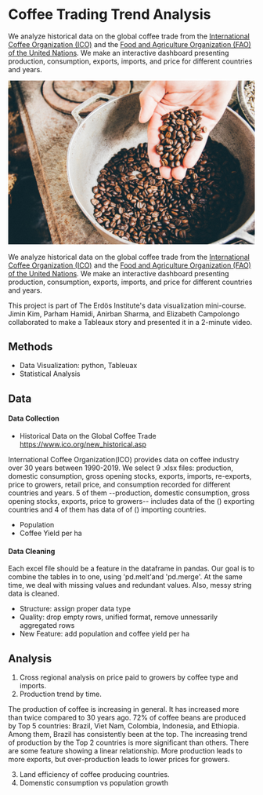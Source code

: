 # Coffee Trading Trend Analysis

We analyze historical data on the global coffee trade from the [International Coffee Organization (ICO)](https://www.ico.org/new_historical.asp) and the [Food and Agriculture Organization (FAO) of the United Nations](https://www.fao.org). We make an interactive dashboard presenting production, consumption, exports, imports, and price for different countries and years.

![plot](coffee_cover_image.jpg)

We analyze historical data on the global coffee trade from the [International Coffee Organization (ICO)](https://www.ico.org/new_historical.asp) and the [Food and Agriculture Organization (FAO) of the United Nations](https://www.fao.org). We make an interactive dashboard presenting production, consumption, exports, imports, and price for different countries and years.

This project is part of The Erdös Institute's data visualization mini-course. Jimin Kim, Parham Hamidi, Anirban Sharma, and Elizabeth Campolongo collaborated to make a Tableaux story and presented it in a 2-minute video. 

## Methods
- Data Visualization: python, Tableuax
- Statistical Analysis

## Data

#### Data Collection

- Historical Data on the Global Coffee Trade https://www.ico.org/new_historical.asp 

International Coffee Organization(ICO) provides data on coffee industry over 30 years between 1990-2019. We select 9 .xlsx files: production, domestic consumption, gross opening stocks, exports, imports, re-exports, price to growers, retail price, and consumption recorded for different countries and years. 5 of them --production, domestic consumption, gross opening stocks, exports, price to growers-- includes data of the () exporting countries and 4 of them has data of of () importing countries.

- Population
- Coffee Yield per ha

#### Data Cleaning

Each excel file should be a feature in the dataframe in pandas. Our goal is to combine the tables in to one, using 'pd.melt'and 'pd.merge'. At the same time, we deal with missing values and redundant values. Also, messy string data is cleaned. 

- Structure: assign proper data type
- Quality: drop empty rows, unified format, remove unnessarily aggregated rows
- New Feature: add population and coffee yield per ha

## Analysis

1. Cross regional analysis on price paid to growers by coffee type and imports.
2. Production trend by time. 

  The production of coffee is increasing in general. It has increased more than twice compared to 30 years ago. 
72% of coffee beans are produced by Top 5 countries: Brazil, Viet Nam, Colombia, Indonesia, and Ethiopia. Among them, Brazil has consistently been at the top. The increasing trend of production by the Top 2 countries is more significant than others. There are some feature showing a linear relationship. More production leads to more exports, but over-production leads to lower prices for growers. 

3. Land efficiency of coffee producing countries.
4. Domenstic consumption vs population growth

